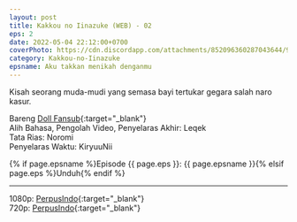 ```yaml
---
layout: post
title: Kakkou no Iinazuke (WEB) - 02
eps: 2
date: 2022-05-04 22:12:00+0700
coverPhoto: https://cdn.discordapp.com/attachments/852096360287043644/991700187670130728/unknown.png
category: Kakkou-no-Iinazuke
epsname: Aku takkan menikah denganmu
---
```


Kisah seorang muda-mudi yang semasa bayi tertukar gegara salah naro kasur.

Bareng [Doll Fansub](https://www.perpusindo.info/user/Leqek){:target="_blank"}
<br>
Alih Bahasa, Pengolah Video, Penyelaras Akhir: Leqek
<br>
Tata Rias: Noromi
<br>
Penyelaras Waktu: KiryuuNii

{% if page.epsname %}Episode {{ page.eps }}: {{ page.epsname }}{% elsif page.eps %}Unduh{% endif %}

---
1080p: [PerpusIndo](https://www.perpusindo.info/berkas/dQBjo1jh){:target="_blank"}<br>
720p: [PerpusIndo](https://www.perpusindo.info/berkas/AqTYgmQH){:target="_blank"}
